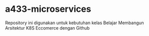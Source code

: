 # a433-microservices
Repository ini digunakan untuk kebutuhan kelas Belajar Membangun Arsitektur K8S Eccomerce dengan Github
